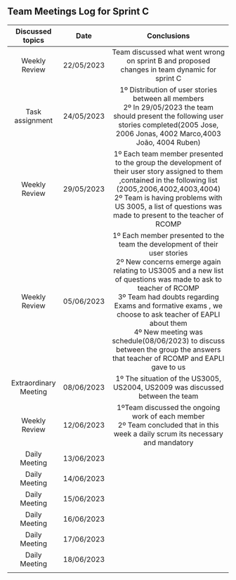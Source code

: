 ## Team Meetings Log for  Sprint C

|   Discussed topics    |    Date    |                                                                                                                                                                                                               Conclusions                                                                                                                                                                                                                |
|:---------------------:|:----------:|:----------------------------------------------------------------------------------------------------------------------------------------------------------------------------------------------------------------------------------------------------------------------------------------------------------------------------------------------------------------------------------------------------------------------------------------:|
|     Weekly Review     | 22/05/2023 |                                                                                                                                                                       Team discussed what went wrong on sprint B and proposed changes in team dynamic for sprint C                                                                                                                                                                       |
|    Task assignment    | 24/05/2023 |                                                                                                                     1º Distribution of user stories between all members <br/> 2º In 29/05/2023 the team should present the following user stories completed(2005 Jose, 2006 Jonas, 4002 Marco,4003 João, 4004 Ruben)                                                                                                                     |
|     Weekly Review     | 29/05/2023 |                                                                                1º Each team member presented to the group the development of their user story assigned to them ,contained in the following list (2005,2006,4002,4003,4004) <br/> 2º Team is having problems with US 3005, a list of questions was made to present to the teacher of RCOMP                                                                                |
|     Weekly Review     | 05/06/2023 | 1º Each member presented to the team the development of their user stories<br/>2º New concerns emerge again relating to US3005 and a new list of questions was made to ask to teacher of RCOMP<br/>3º Team had doubts regarding Exams and formative exams , we choose to ask teacher of EAPLI about them<br/>4º New meeting was schedule(08/06/2023) to discuss between the group the answers that teacher of RCOMP and EAPLI gave to us |
| Extraordinary Meeting | 08/06/2023 |                                                                                                                                                                              1º The situation of the US3005, US2004, US2009 was discussed between the team                                                                                                                                                                               |
|     Weekly Review     | 12/06/2023 |                                                                                                                                                   1ºTeam discussed the ongoing work of each member <br/> 2º Team concluded that in this week a daily scrum its necessary and mandatory                                                                                                                                                   |
|     Daily Meeting     | 13/06/2023 |                                                                                                                                                                                                                                                                                                                                                                                                                                          |
|     Daily Meeting     | 14/06/2023 |                                                                                                                                                                                                                                                                                                                                                                                                                                          |
|     Daily Meeting     | 15/06/2023 |                                                                                                                                                                                                                                                                                                                                                                                                                                          |
|     Daily Meeting     | 16/06/2023 |                                                                                                                                                                                                                                                                                                                                                                                                                                          |
|     Daily Meeting     | 17/06/2023 |                                                                                                                                                                                                                                                                                                                                                                                                                                          |
|     Daily Meeting     | 18/06/2023 |                                                                                                                                                                                                                                                                                                                                                                                                                                          |
|                       |            |                                                                                                                                                                                                                                                                                                                                                                                                                                          |

